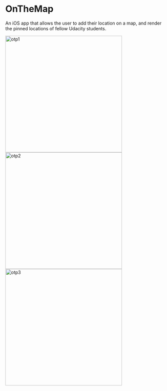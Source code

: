 # OnTheMap

<p>An iOS app that allows the user to add their location on a map, and render the pinned locations of fellow Udacity students.<p>

<img width="364" alt="otp1" src="https://user-images.githubusercontent.com/43079358/189035651-df8979fb-1ee3-4d79-b893-950d131ca2d3.png">
<img width="364" alt="otp2" src="https://user-images.githubusercontent.com/43079358/189035664-d0902570-ccb3-4c39-9ca3-09b4238ff076.png">
<img width="364" alt="otp3" src="https://user-images.githubusercontent.com/43079358/189037045-13b6c0a0-ef88-47bb-b892-04c42f2d879f.png">
